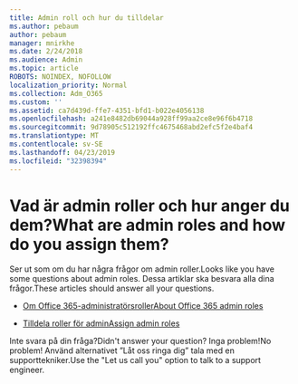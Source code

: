 ```yaml
---
title: Admin roll och hur du tilldelar
ms.author: pebaum
author: pebaum
manager: mnirkhe
ms.date: 2/24/2018
ms.audience: Admin
ms.topic: article
ROBOTS: NOINDEX, NOFOLLOW
localization_priority: Normal
ms.collection: Adm_O365
ms.custom: ''
ms.assetid: ca7d439d-ffe7-4351-bfd1-b022e4056138
ms.openlocfilehash: a241e8482db69044a928ff99aa2ce8e96f6b4718
ms.sourcegitcommit: 9d78905c512192ffc4675468abd2efc5f2e4baf4
ms.translationtype: MT
ms.contentlocale: sv-SE
ms.lasthandoff: 04/23/2019
ms.locfileid: "32398394"
---
```

# <a name="what-are-admin-roles-and-how-do-you-assign-them"></a><span data-ttu-id="71581-102">Vad är admin roller och hur anger du dem?</span><span class="sxs-lookup"><span data-stu-id="71581-102">What are admin roles and how do you assign them?</span></span>

<span data-ttu-id="71581-103">Ser ut som om du har några frågor om admin roller.</span><span class="sxs-lookup"><span data-stu-id="71581-103">Looks like you have some questions about admin roles.</span></span> <span data-ttu-id="71581-104">Dessa artiklar ska besvara alla dina frågor.</span><span class="sxs-lookup"><span data-stu-id="71581-104">These articles should answer all your questions.</span></span>
  
- [<span data-ttu-id="71581-105">Om Office 365-administratörsroller</span><span class="sxs-lookup"><span data-stu-id="71581-105">About Office 365 admin roles</span></span>](https://support.office.com/article/About-Office-365-admin-roles-da585eea-f576-4f55-a1e0-87090b6aaa9d.aspx)
    
- [<span data-ttu-id="71581-106">Tilldela roller för admin</span><span class="sxs-lookup"><span data-stu-id="71581-106">Assign admin roles</span></span>](https://support.office.com/article/assign-eac4d046-1afd-4f1a-85fc-8219c79e1504.aspx)
    
<span data-ttu-id="71581-107">Inte svara på din fråga?</span><span class="sxs-lookup"><span data-stu-id="71581-107">Didn't answer your question?</span></span> <span data-ttu-id="71581-108">Inga problem!</span><span class="sxs-lookup"><span data-stu-id="71581-108">No problem!</span></span> <span data-ttu-id="71581-109">Använd alternativet ”Låt oss ringa dig” tala med en supporttekniker.</span><span class="sxs-lookup"><span data-stu-id="71581-109">Use the "Let us call you" option to talk to a support engineer.</span></span>
  

